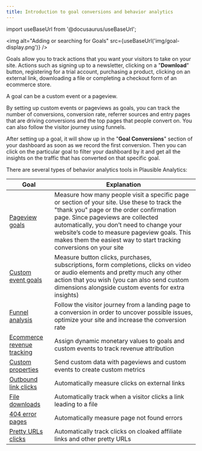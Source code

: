 ```yaml
---
title: Introduction to goal conversions and behavior analytics
---
```


import useBaseUrl from '@docusaurus/useBaseUrl';

<img alt="Adding or searching for Goals" src={useBaseUrl('img/goal-display.png')} />

Goals allow you to track actions that you want your visitors to take on your site. Actions such as signing up to a newsletter, clicking on a "**Download**" button, registering for a trial account, purchasing a product, clicking on an external link, downloading a file or completing a checkout form of an ecommerce store.

A goal can be a custom event or a pageview.

By setting up custom events or pageviews as goals, you can track the number of conversions, conversion rate, referrer sources and entry pages that are driving conversions and the top pages that people convert on. You can also follow the visitor journey using funnels.

After setting up a goal, it will show up in the "**Goal Conversions**" section of your dashboard as soon as we record the first conversion. Then you can click on the particular goal to filter your dashboard by it and get all the insights on the traffic that has converted on that specific goal.

There are several types of behavior analytics tools in Plausible Analytics:

| Goal                | Explanation                                                                                        |
|--------------------------|----------------------------------------------------------------------------------------------------|
| [Pageview goals](pageview-goals.md) | Measure how many people visit a specific page or section of your site. Use these to track the "thank you" page or the order confirmation page. Since pageviews are collected automatically, you don’t need to change your website’s code to measure pageview goals. This makes them the easiest way to start tracking conversions on your site  |
| [Custom event goals](custom-event-goals.md) | Measure button clicks, purchases, subscriptions, form completions, clicks on video or audio elements and pretty much any other action that you wish (you can also send custom dimensions alongside custom events for extra insights)                                   |
| [Funnel analysis](funnel-analysis.md) | Follow the visitor journey from a landing page to a conversion in order to uncover possible issues, optimize your site and increase the conversion rate                                   |
| [Ecommerce revenue tracking](ecommerce-revenue-tracking.md)          | Assign dynamic monetary values to goals and custom events to track revenue attribution   |
| [Custom properties](/custom-props/introduction)  | Send custom data with pageviews and custom events to create custom metrics  |
| [Outbound link clicks](outbound-link-click-tracking.md) | Automatically measure clicks on external links     |
| [File downloads](file-downloads-tracking.md)  | Automatically track when a visitor clicks a link leading to a file |
| [404 error pages](error-pages-tracking-404.md)  | Automatically measure page not found errors |
| [Pretty URLs clicks](custom-automatic-link-tracking.md)  | Automatically track clicks on cloaked affiliate links and other pretty URLs |
